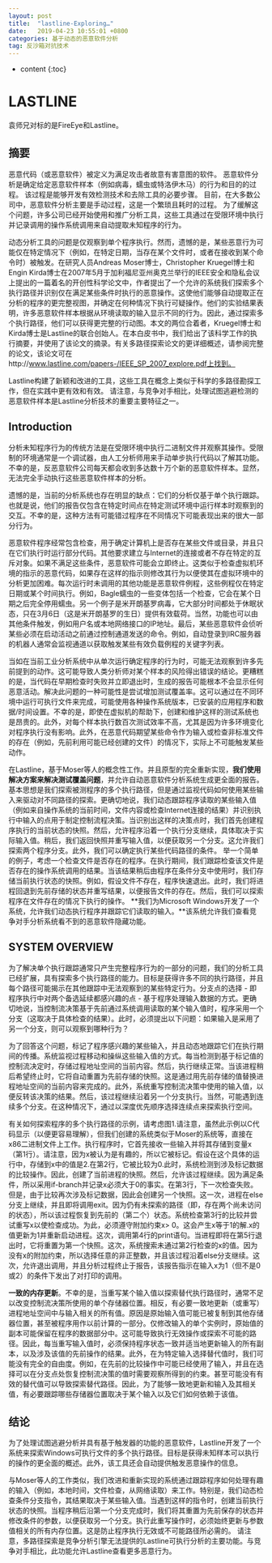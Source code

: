 ```yaml
---
layout: post
title:  "lastline-Exploring…"
date:   2019-04-23 10:55:01 +0800
categories: 基于动态的恶意软件分析
tag: 反沙箱对抗技术
---
```

* content
{:toc}


# LASTLINE

袁师兄对标的是FireEye和Lastline。

## 摘要

恶意代码（或恶意软件）被定义为满足攻击者故意有害意图的软件。 恶意软件分析是确定给定恶意软件样本（例如病毒，蠕虫或特洛伊木马）的行为和目的的过程。 该过程是能够开发有效检测技术和去除工具的必要步骤。 目前，在大多数公司中，恶意软件分析主要是手动过程，这是一个繁琐且耗时的过程。 为了缓解这个问题，许多公司已经开始使用和推广分析工具，这些工具通过在受限环境中执行并记录调用的操作系统调用来自动提取未知程序的行为。

动态分析工具的问题是仅观察到单个程序执行。然而，遗憾的是，某些恶意行为可能仅在特定情况下（例如，在特定日期，当存在某个文件时，或者在接收到某个命令时）被触发。在研究人员Andreas Moser博士，Christopher Kruegel博士和Engin Kirda博士在2007年5月于加利福尼亚州奥克兰举行的IEEE安全和隐私会议上提出的一篇着名的开创性科学论文中，作者提出了一个允许的系统我们探索多个执行路径并识别仅在满足某些条件时执行的恶意操作。这使他们能够自动提取正在分析的程序的更完整视图，并确定在何种情况下执行可疑操作。他们的实验结果表明，许多恶意软件样本根据从环境读取的输入显示不同的行为。因此，通过探索多个执行路径，他们可以获得更完整的行动图。本文的两位合着者，Kruegel博士和Kirda博士是Lastline的联合创始人。在本白皮书中，我们给出了该科学工作的执行摘要，并使用了该论文的摘录。有关多路径探索论文的更详细概述，请参阅完整的论文，该论文可在http://www.lastline.com/papers-/IEEE_SP_2007_explore.pdf上找到。

Lastline构建了新颖和改进的工具，这些工具在概念上类似于科学的多路径勘探工作，但在实践中更有效和有效。 请注意，与竞争对手相比，处理试图逃避检测的恶意软件样本是Lastline分析技术的重要主要特征之一。

## Introduction

分析未知程序行为的传统方法是在受限环境中执行二进制文件并观察其操作。受限制的环境通常是一个调试器，由人工分析师用来手动单步执行代码以了解其功能。不幸的是，反恶意软件公司每天都会收到多达数十万个新的恶意软件样本。显然，无法完全手动执行这些恶意软件样本的分析。

遗憾的是，当前的分析系统也存在明显的缺点：它们的分析仅基于单个执行跟踪。也就是说，他们的报告仅包含在特定时间点在特定测试环境中运行样本时观察到的交互。不幸的是，这种方法有可能错过程序在不同情况下可能表现出来的很大一部分行为。

恶意软件程序经常包含检查，用于确定计算机上是否存在某些文件或目录，并且只在它们执行时运行部分代码。其他要求建立与Internet的连接或者不存在特定的互斥对象。如果不满足这些条件，恶意软件可能会立即终止。这类似于检查虚拟机环境的指示的恶意代码，如果存在这样的指示则修改其行为以便使其在虚拟环境中的分析更加困难。每次运行时未调用的其他功能是恶意软件例程，这些例程仅在特定日期或某个时间执行。例如，Bagle蠕虫的一些变体包括一个检查，它会在某个日期之后完全停用蠕虫。另一个例子是米开朗基罗病毒，它大部分时间都处于休眠状态，只在3月6日（这是米开朗基罗的生日）提供有效载荷。当然，功能也可以由其他条件触发，例如用户名或本地网络接口的IP地址。最后，某些恶意软件会侦听某些必须在启动活动之前通过控制通道发送的命令。例如，自动登录到IRC服务器的机器人通常会监视通道以获取触发某些有效负载例程的关键字列表。

当如在当前工业分析系统中从单次运行确定程序的行为时，可能无法观察到许多先前提到的动作。这可能导致人类分析师对某个样本的风险得出错误的结论。更糟糕的是，当代码在早期检查时失败并立即退出时，生成的报告可能根本不会显示任何恶意活动。解决此问题的一种可能性是尝试增加测试覆盖率。这可以通过在不同环境中运行可执行文件来完成，可能使用各种操作系统版本，已安装的应用程序和数据/时间设置。不幸的是，即使在虚拟机的帮助下，创建和维护这样的测试系统也是昂贵的。此外，对每个样本执行数百次测试效率不高，尤其是因为许多环境变化对程序执行没有影响。此外，在恶意代码期望某些命令作为输入或检查非标准文件的存在（例如，先前利用可能已经创建的文件）的情况下，实际上不可能触发某些动作。

在Lastline，基于Moser等人的概念性工作。并且原型的完全重新实现，**我们使用解决方案来解决测试覆盖问题**，并允许自动恶意软件分析系统生成更全面的报告。基本思想是我们探索被测程序的多个执行路径，但是通过监视代码如何使用某些输入来驱动对不同路径的探索。更确切地说，我们动态跟踪程序读取的某些输入值（例如来自操作系统的当前时间，文件内容或检查Internet连接的结果）并识别执行中输入的点用于制定控制流程决策。当识别出这样的决策点时，我们首先创建程序执行的当前状态的快照。然后，允许程序沿着一个执行分支继续，具体取决于实际输入值。稍后，我们返回快照并重写输入值，以便获取另一个分支。这允许我们探索两个程序分支。此外，我们可以确定执行某些代码路径的条件。
举一个简单的例子，考虑一个检查文件是否存在的程序。在执行期间，我们跟踪检查该文件是否存在的操作系统调用的结果。当该结果稍后由程序在条件分支中使用时，我们存储当前执行状态的快照。例如，假设文件不存在，程序快速退出。此时，我们将进程回退到先前存储的状态并重写结果，以便报告文件的存在。然后，我们可以探索程序在文件存在的情况下执行的操作。
**我们为Microsoft Windows开发了一个系统，允许我们动态执行程序并跟踪它们读取的输入。**该系统允许我们查看竞争对手分析系统看不到的恶意软件隐藏功能。

## SYSTEM OVERVIEW

为了解决单个执行跟踪通常只产生完整程序行为的一部分的问题，我们的分析工具已经扩展，具有探索多个执行路径的能力。目标是获得许多不同的执行路径，并且每个路径可能揭示在其他跟踪中无法观察到的某些特定行为。分支点的选择 - 即程序执行中对两个备选延续都感兴趣的点 - 基于程序处理输入数据的方式。更确切地说，当控制流决策基于先前通过系统调用读取的某个输入值时，程序采用一个分支（这取决于具体检查的结果）。此时，必须提出以下问题：如果输入是采用了另一个分支，则可以观察到哪种行为？

为了回答这个问题，标记了程序感兴趣的某些输入，并且动态地跟踪它们在执行期间的传播。系统监视过程移动和操纵这些输入值的方式。每当检测到基于标记值的控制流决定时，存储过程地址空间的当前内容。然后，执行继续正常。当该进程稍后希望终止时，它将自动重置为先前存储的快照。这是通过用先前存储的值替换进程地址空间的当前内容来完成的。此外，系统重写控制流决策中使用的输入值，以便反转该决策的结果。然后，该过程继续沿着另一个分支执行。当然，可能遇到连续多个分支。在这种情况下，通过以深度优先顺序选择连续点来探索执行空间。

有关如何探索程序的多个执行路径的示例，请考虑图1.请注意，虽然此示例以C代码显示（以便更容易理解），但我们创建的系统类似于Moser的系统等，直接在x86二进制文件上工作。执行程序时，它首先接收一些输入并将其存储到变量x（第1行）。请注意，因为x被认为是有趣的，所以它被标记。假设在这个具体的运行中，存储到x中的值是2.在第2行，它被比较为0.此时，系统检测到涉及标记数据的比较操作。因此，创建了当前进程的快照。然后，允许该过程继续。因为满足条件，所以采用if-branch并记录x必须大于0的事实。在第3行，下一次检查失败。但是，由于比较再次涉及标记数据，因此会创建另一个快照。这一次，进程在else分支上继续，并且即将调用exit。因为仍有未探索的路径（即，存在两个尚未访问的状态），所以该过程恢复到先前的（第二个）状态。系统检查第3行的比较并尝试重写x以使检查成功。为此，必须遵守附加约束x> 0。这会产生x等于1的解.x的值更新为1并重新启动进程。这次，调用第4行的print语句。当进程即将在第5行退出时，它将重置为第一个快照。这次，系统搜索未通过第2行检查的x的值。因为没有x的附加约束，所以选择任意的非正整数，并且该过程沿着else分支继续。这次，允许退出调用，并且分析过程终止于报告，该报告指示在输入x为1（但不是0或2）的条件下发出了对打印的调用。

**一致的内存更新**。不幸的是，当重写某个输入值以探索替代执行路径时，通常不足以改变控制流决策所使用的单个存储器位置。相反，有必要一致地更新（或重写）进程地址空间中与输入相关的所有值。原因是原始输入值可能已被复制到其他存储器位置，甚至被程序用作以前计算的一部分。仅修改输入的单个实例时，原始值的副本可能保留在程序的数据部分中。这可能导致执行无效操作或探索不可能的路径。因此，每当重写输入值时，必须保持程序状态一致并适当地更新输入的所有副本，以及涉及该值的先前操作的结果。此外，在为特定输入选择替代值时，我们可能没有完全的自由度。例如，在先前的比较操作中可能已经使用了输入，并且在选择可以在分支点处恢复控制流决策的值时需要观察所得到的约束。甚至可能没有有效的替代值可以导致探索替代路径。因此，为了能够一致地更新和输入及其相关值，有必要跟踪哪些存储器位置取决于某个输入以及它们如何依赖于该值。

## 结论

为了处理试图逃避分析并具有基于触发器的功能的恶意软件，Lastline开发了一个系统来探索Windows可执行文件的多个执行路径。目标是获得未知样本可以执行的操作的更全面的概述。此外，该工具还会自动提供触发恶意操作的信息。

​    与Moser等人的工作类似，我们改进和重新实现的系统通过跟踪程序如何处理有趣的输入（例如，本地时间，文件检查，从网络读取）来工作。特别是，我们动态检查条件分支指令，其结果取决于某些输入值。当遇到这样的指令时，创建当前执行状态的快照。当程序稍后沿第一个分支完成时，我们将其重置为先前保存的状态并修改条件的参数，以便获取另一个分支。执行此重写操作时，必须始终更新与参数值相关的所有内存位置。这是防止程序执行无效或不可能路径所必需的。
请注意，多路径探索是竞争分析引擎无法提供的Lastline可执行分析的主要功能。与竞争对手相比，此功能允许Lastline查看更多恶意行为。